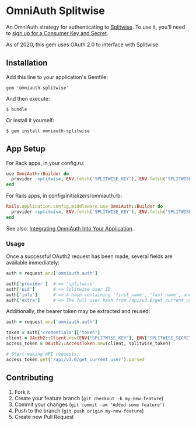 # OmniAuth Splitwise

An OmniAuth strategy for authenticating to [Splitwise](http://www.splitwise.com).
To use it, you'll need to [sign up for a Consumer Key and Secret](https://secure.splitwise.com/oauth_clients).

As of 2020, this gem uses OAuth 2.0 to interface with Splitwise.

## Installation

Add this line to your application's Gemfile:

    gem 'omniauth-splitwise'

And then execute:

    $ bundle

Or install it yourself:

    $ gem install omniauth-splitwise

## App Setup

For Rack apps, in your config.ru:

```ruby
use OmniAuth::Builder do
  provider :splitwise, ENV.fetch('SPLITWISE_KEY'), ENV.fetch('SPLITWISE_SECRET')
end
```

For Rails apps, in config/initializers/omniauth.rb:

```ruby
Rails.application.config.middleware.use OmniAuth::Builder do
  provider :splitwise, ENV.fetch('SPLITWISE_KEY'), ENV.fetch('SPLITWISE_SECRET')
end
```

See also: [Integrating OmniAuth Into Your Application](https://github.com/intridea/omniauth#integrating-omniauth-into-your-application).

### Usage

Once a successful OAuth2 request has been made, several fields are available immediately:

```ruby
auth = request.env['omniauth.auth']

auth['provider']  # => 'splitwise'
auth['uid']       # => Splitwise User ID
auth['info']      # => A hash containing 'first_name', 'last_name', and 'email'
auth['extra']     # => The full user hash from /api/v3.0/get_current_user
```

Additionally, the bearer token may be extracted and reused:

```ruby
auth = request.env['omniauth.auth']

token = auth['credentials']['token']
client = OAuth2::Client.new(ENV["SPLITWISE_KEY"], ENV["SPLITWISE_SECRET"])
access_token = OAuth2::AccessToken.new(client, splitwise_token)

# Start making API requests:
access_token.get('/api/v3.0/get_current_user').parsed
```

## Contributing

1. Fork it
2. Create your feature branch (`git checkout -b my-new-feature`)
3. Commit your changes (`git commit -am 'Added some feature'`)
4. Push to the branch (`git push origin my-new-feature`)
5. Create new Pull Request
